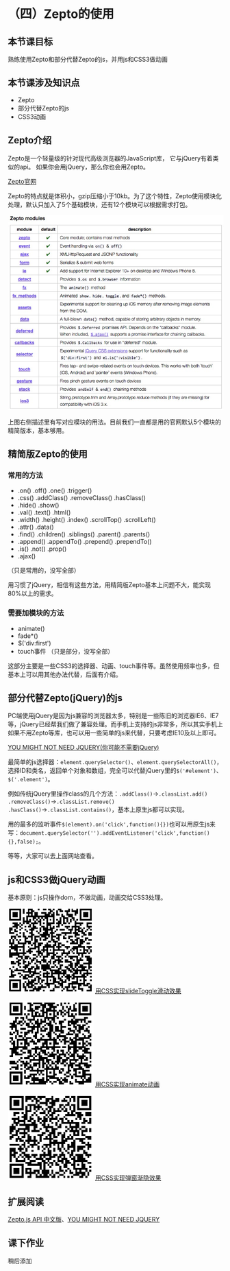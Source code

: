 # （四）Zepto的使用

## 本节课目标

熟练使用Zepto和部分代替Zepto的js，并用js和CSS3做动画

## 本节课涉及知识点

* Zepto
* 部分代替Zepto的js
* CSS3动画

## Zepto介绍

Zepto是一个轻量级的针对现代高级浏览器的JavaScript库， 它与jQuery有着类似的api。 如果你会用jQuery，那么你也会用Zepto。

[Zepto官网](http://zeptojs.com/)

Zepto的特点就是体积小，gzip压缩小于10kb。为了这个特性，Zepto使用模块化处理，默认只加入了5个基础模块，还有12个模块可以根据需求打包。

![Zepto模块](images/zepto_modules.png)

上图右侧描述里有写对应模块的用法。目前我们一直都是用的官网默认5个模块的精简版本，基本够用。

## 精简版Zepto的使用

### 常用的方法

* .on() .off() .one() .trigger()
* .css() .addClass() .removeClass() .hasClass()
* .hide() .show()
* .val() .text() .html()
* .width() .height() .index() .scrollTop() .scrollLeft()
* .attr() .data()
* .find() .children() .siblings() .parent() .parents()
* .append() .appendTo() .prepend() .prependTo()
* .is() .not() .prop()
* .ajax()

（只是常用的，没写全部）

用习惯了jQuery，相信有这些方法，用精简版Zepto基本上问题不大，能实现80%以上的需求。

### 需要加模块的方法

* animate()
* fade*()
* $('div:first')
* touch事件
（只是部分，没写全部）

这部分主要是一些CSS3的选择器、动画、touch事件等。虽然使用频率也多，但基本上可以用其他办法代替，后面有介绍。

## 部分代替Zepto(jQuery)的js

PC端使用jQuery是因为js兼容的浏览器太多，特别是一些陈旧的浏览器IE6、IE7等，jQuery已经帮我们做了兼容处理。而手机上支持的js非常多，所以其实手机上如果不用Zepto等库，也可以用一些简单的js来代替，只要考虑IE10及以上即可。

[YOU MIGHT NOT NEED JQUERY(你可能不需要jQuery)](http://youmightnotneedjquery.com/)

最简单的js选择器：`element.querySelector()`、`element.querySelectorAll()`，选择ID和类名，返回单个对象和数组，完全可以代替jQuery里的`$('#element')`、`$('.element')`。

例如传统jQuery里操作class的几个方法：`.addClass()`→`.classList.add()` `.removeClass()`→`.classList.remove()` `.hasClass()`→`.classList.contains()`，基本上原生js都可以实现。

用的最多的监听事件`$(element).on('click',function(){})`也可以用原生js来写：`document.querySelector('').addEventListener('click',function(){},false);`。

等等，大家可以去上面网站查看。

## js和CSS3做jQuery动画

基本原则：js只操作dom，不做动画，动画交给CSS3处理。

![用CSS实现slideToggle滑动效果](code_01.png)
[用CSS实现slideToggle滑动效果](https://ximan.github.io/mobile-lesson/lesson04/01_slide_toggle.html)

![用CSS实现animate动画](code_02.png)
[用CSS实现animate动画](https://ximan.github.io/mobile-lesson/lesson04/02_animate.html)

![用CSS实现弹窗渐隐效果](dialog.png)
[用CSS实现弹窗渐隐效果](http://ximan.github.io/mobile-layout-example/dialog.html)

## 扩展阅读

[Zepto.js API 中文版](http://www.css88.com/doc/zeptojs_api/)、[YOU MIGHT NOT NEED JQUERY](http://youmightnotneedjquery.com/)

## 课下作业

稍后添加